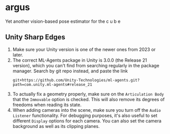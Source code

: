# argus
Yet another vision-based pose estimator for the c u b e 

## Unity Sharp Edges
1. Make sure your Unity version is one of the newer ones from 2023 or later.
2. The correct ML-Agents package in Unity is 3.0.0 (the Release 21 version), which you can't find from searching regularly in the package manager. Search by git repo instead, and paste the link
    ```
    git+https://github.com/Unity-Technologies/ml-agents.git?path=com.unity.ml-agents#release_21
    ```
3. To actually fix a geometry properly, make sure on the `Articulation Body` that the `Immovable` option is checked. This will also remove its degrees of freedoms when reading its state.
4. When adding cameras into the scene, make sure you turn off the `Audio Listener` functionality. For debugging purposes, it's also useful to set different `Display` options for each camera. You can also set the camera background as well as its clipping planes.